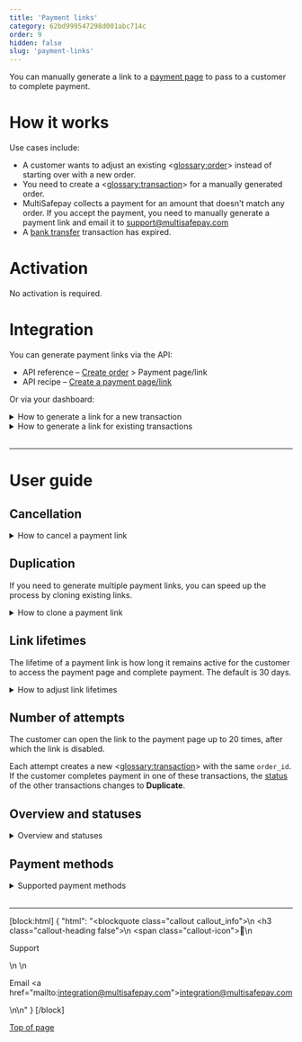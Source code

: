 ```yaml
---
title: 'Payment links'
category: 62bd999547298d001abc714c
order: 9
hidden: false
slug: 'payment-links'
---
```

You can manually generate a link to a [payment page](/docs/payment-pages/) to pass to a customer to complete payment. 

# How it works

Use cases include:

- A customer wants to adjust an existing <<glossary:order>> instead of starting over with a new order.
- You need to create a <<glossary:transaction>> for a manually generated order.
- MultiSafepay collects a payment for an amount that doesn't match any order. If you accept the payment, you need to manually generate a payment link and email it to <support@multisafepay.com>
- A [bank transfer](/docs/bank-transfer/) transaction has expired.

# Activation

No activation is required.

# Integration

You can generate payment links via the API:

- API reference – [Create order](/reference/createorder/) > Payment page/link
- API recipe – [Create a payment page/link](/reference/createorder/)

Or via your dashboard:

<details id="how-to-generate-link-for-new-transaction">
<summary>How to generate a link for a new transaction</summary>
<br>

1. Sign in to your <a href="https://merchant.multisafepay.com" target="_blank">MultiSafepay dashboard</a> <i class="fa fa-external-link" style="font-size:12px;color:#8b929e"></i>.
2. Go to **Transactions** > **Payment links**.
3. Click **New payment link**.
4. From the **Site** list, select the relevant site.
5. Under **Amount**, select the currency from the list, and then enter the whole value and cents.
6. In the **Order ID** field, enter the order ID from your webshop.  
    **Note:** The order ID for every payment link must be unique.
7. In the **Description** field, enter a description of the order. 
8. In the **Link expiry** field, enter the number of days for the link to remain active. Default: 30 days.
9. To send [Second Chance emails](/docs/second-chance/), select the **Second chance email** checkbox. 
10. Optionally, enter the customer's:  
    - **First name** and **Last name**
    - **Email address**
    - **Country**
    - **Language**
11. To include additional information that may be required for some payment methods, in the top-right corner, click **Advanced mode** to display the following fields:
    - **Items** (For the items in the customer's shopping cart)
    - **Postal code/ House number**
    - **Address**
    - **City**
    - **State/Province**
    - **Birthday**
    - **Phone number**
12. Click **Generate payment link**.
13. In the green bar that appears, copy the link from the green bar and pass it to the customer.

</details>

<details id="how-to-generate-link-for-existing-transactions">
<summary>How to generate a link for existing transactions</summary>
<br>

1. Sign in to your <a href="https://merchant.multisafepay.com" target="_blank">MultiSafepay dashboard</a> <i class="fa fa-external-link" style="font-size:12px;color:#8b929e"></i>.
2. Go to **Transactions** > **Transaction overview**, and then click the relevant transaction.
4. On the **Transaction details** page, under **Order summary**, click **Generate payment link** > **Duplicate this order**.

✅ &nbsp; **Tip!** The order ID must be unique.

</details>
<br>

---

# User guide

## Cancellation

<details id="how-to-cancel-a-payment-link">
<summary>How to cancel a payment link</summary>
<br>

**Via API** 

See API reference – [Update or cancel an order](/reference/updateorder/).

**Via dashboard**

1. Sign in to your <a href="https://merchant.multisafepay.com" target="_blank">MultiSafepay dashboard</a> <i class="fa fa-external-link" style="font-size:12px;color:#8b929e"></i>.
2. Go to **Transactions** > **Payment links**.
3. Next to the relevant payment link, click the red cross **Cancel payment link** icon.  
The <<glossary:order status>> changes to **cancelled**. 

</details>

## Duplication

If you need to generate multiple payment links, you can speed up the process by cloning existing links.

<details id="how-to-clone-a-payment-link">
<summary>How to clone a payment link</summary>
<br>

1. Sign in to your <a href="https://merchant.multisafepay.com" target="_blank">MultiSafepay dashboard</a> <i class="fa fa-external-link" style="font-size:12px;color:#8b929e"></i>.
2. Go to **Transactions** > **Payment links**.
3. Next to the relevant payment link, click the blue **Clone** icon.  
    A new **Payment links** window opens with the same details prefilled.  
4. Click **Generate payment link**.

</details>

## Link lifetimes

The lifetime of a payment link is how long it remains active for the customer to access the payment page and complete payment. The default is 30 days.

<details id="how-to-adjust-link-lifetimes">
<summary>How to adjust link lifetimes</summary>
<br>

To set or adjust the lifetime of a payment link, see API reference – [Create order](/reference/createorder/): `days_active` parameter.

📘 **Note:** This is different to [transaction expiration times per payment method](/reference/transaction-expiration/). 

This only applies to certain payment methods:

| Adjustable | Non-adjustable |
|---|---|
| Banking methods, except direct debit | Direct debit |
| Gift cards | Edenred, Paysafecard |
| Wallets | PayPal – Links are valid for 14 days. The lifetime is set by PayPal. |
| Credit cards |  |

</details>

## Number of attempts

The customer can open the link to the payment page up to 20 times, after which the link is disabled.

Each attempt creates a new <<glossary:transaction>> with the same `order_id`. If the customer completes payment in one of these transactions, the [status](#overview-and-statuses) of the other transactions changes to **Duplicate**.

## Overview and statuses

<details id="overview-and-statuses"> 
<summary>Overview and statuses</summary>
<br>

For an overview of all payment links:

1. Sign in to your <a href="https://merchant.multisafepay.com" target="_blank">MultiSafepay dashboard</a> <i class="fa fa-external-link" style="font-size:12px;color:#8b929e"></i>.
2. Go to **Transactions** > **Payment links**.

| Payment link status | Description |
|---|---|
| Active | The customer hasn't paid yet. | 
| Cancelled | You cancelled the link.|
| Completed | The customer has paid. |  
| Duplicate | The customer completed payment in a duplicate transaction. |
| Expired | The link lifetime has expired. | 

</details>

## Payment methods

<details id="supported-payment-methods">
<summary>Supported payment methods</summary>
<br>

**All** payment methods are supported. 

The payment page displays **all** payment methods activated for the relevant site. If you want to display specific payment methods, you need to create a new site profile with only the relevant methods activated. 

</details>

<br>

---

[block:html]
{
  "html": "<blockquote class=\"callout callout_info\">\n    <h3 class=\"callout-heading false\">\n        <span class=\"callout-icon\">💬</span>\n        <p>Support</p>\n    </h3>\n    <p>Email <a href=\"mailto:integration@multisafepay.com\">integration@multisafepay.com</a></p>\n</blockquote>\n"
}
[/block]

[Top of page](#)